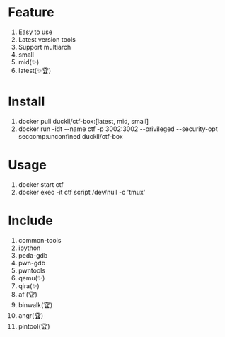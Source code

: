 # Feature
1. Easy to use
1. Latest version tools
1. Support multiarch
1. small
1. mid(✨)
1. latest(✨🏆)

# Install
1. docker pull duckll/ctf-box:[latest, mid, small]
1. docker run -idt --name ctf -p 3002:3002 --privileged --security-opt seccomp:unconfined duckll/ctf-box

# Usage
1. docker start ctf
1. docker exec -it ctf script /dev/null -c 'tmux'

# Include
1. common-tools
1. ipython
1. peda-gdb
1. pwn-gdb
1. pwntools
1. qemu(✨)
1. qira(✨)
1. afl(🏆)
1. binwalk(🏆)
1. angr(🏆)
1. pintool(🏆)
